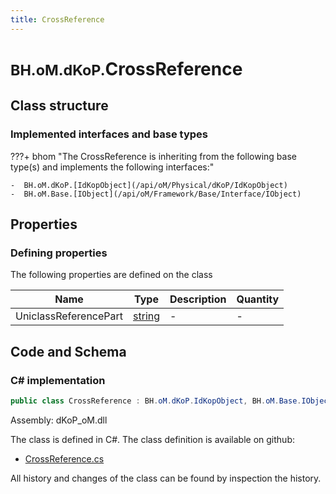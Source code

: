 ```yaml
---
title: CrossReference
---
```


# <small>BH.oM.dKoP.</small>**CrossReference**



## Class structure

### Implemented interfaces and base types

???+ bhom "The CrossReference is inheriting from the following base type(s) and implements the following interfaces:"

    -  BH.oM.dKoP.[IdKopObject](/api/oM/Physical/dKoP/IdKopObject)
    -  BH.oM.Base.[IObject](/api/oM/Framework/Base/Interface/IObject)


## Properties



### Defining properties

The following properties are defined on the class

| Name             | Type             | Description      | Quantity         |
|------------------|------------------|------------------|------------------|
| UniclassReferencePart | [string](https://learn.microsoft.com/en-us/dotnet/api/System.String?view=netstandard-2.0) | - | - |


## Code and Schema

### C# implementation

``` C# title="C#"
public class CrossReference : BH.oM.dKoP.IdKopObject, BH.oM.Base.IObject
```

Assembly: dKoP_oM.dll

The class is defined in C#. The class definition is available on github:

- [CrossReference.cs](https://github.com/BHoM/dKoP_Toolkit/blob/develop/dKoP_oM/AdministrativeInformation\CrossReference.cs)

All history and changes of the class can be found by inspection the history.
